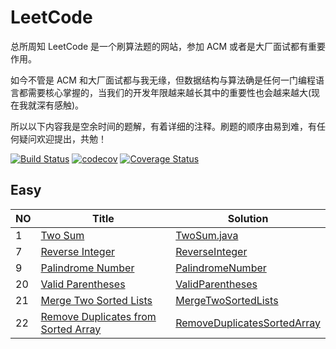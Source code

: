 # LeetCode

总所周知 LeetCode 是一个刷算法题的网站，参加 ACM 或者是大厂面试都有重要作用。

如今不管是 ACM 和大厂面试都与我无缘，但数据结构与算法确是任何一门编程语言都需要核心掌握的，当我们的开发年限越来越长其中的重要性也会越来越大(现在我就深有感触)。

所以以下内容我是空余时间的题解，有着详细的注释。刷题的顺序由易到难，有任何疑问欢迎提出，共勉！

[![Build Status](https://travis-ci.org/crossoverJie/leetcode.svg?branch=master)](https://travis-ci.org/crossoverJie/leetcode)
[![codecov](https://codecov.io/gh/crossoverJie/leetcode/branch/master/graph/badge.svg)](https://codecov.io/gh/crossoverJie/leetcode)
[![Coverage Status](https://coveralls.io/repos/github/crossoverJie/leetcode/badge.svg)](https://coveralls.io/github/crossoverJie/leetcode)

## Easy

NO | Title | Solution
---- | --- | ---
1| [Two Sum](https://leetcode.com/problems/two-sum)   | [TwoSum.java](https://github.com/crossoverJie/leetcode/blob/master/src/main/java/com/crossoverjie/leetcode/easy/TwoSum.java)
7 |  [Reverse Integer](https://leetcode.com/problems/reverse-integer/) | [ReverseInteger](https://github.com/crossoverJie/leetcode/blob/master/src/main/java/com/crossoverjie/leetcode/easy/ReverseInteger.java)
9 |  [Palindrome Number](https://leetcode.com/problems/palindrome-number/description/) | [PalindromeNumber](https://github.com/crossoverJie/leetcode/blob/master/src/main/java/com/crossoverjie/leetcode/easy/PalindromeNumber.java)
20 |  [Valid Parentheses](https://leetcode.com/problems/valid-parentheses/description/) | [ValidParentheses](https://github.com/crossoverJie/leetcode/blob/master/src/main/java/com/crossoverjie/leetcode/easy/ValidParentheses.java)
21 |  [Merge Two Sorted Lists](https://leetcode.com/problems/merge-two-sorted-lists/description/) | [MergeTwoSortedLists](https://github.com/crossoverJie/leetcode/blob/master/src/main/java/com/crossoverjie/leetcode/easy/MergeTwoSortedLists.java)
22 |  [Remove Duplicates from Sorted Array](https://leetcode.com/problems/remove-duplicates-from-sorted-array/description/) | [RemoveDuplicatesSortedArray](https://github.com/crossoverJie/leetcode/blob/master/src/main/java/com/crossoverjie/leetcode/easy/RemoveDuplicatesSortedArray.java)

